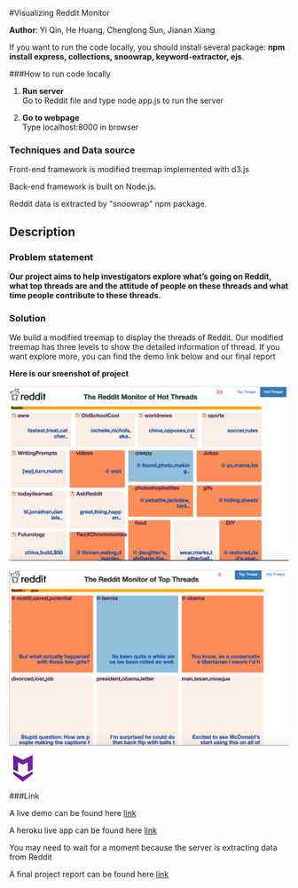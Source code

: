 #Visualizing Reddit Monitor

<b>Author</b>: Yi Qin, He Huang, Chenglong Sun, Jianan Xiang

If you want to run the code locally, you should install several package:
<b>npm install express, collections, snoowrap, keyword-extractor, ejs</b>.



###How to run code locally

1. <b>Run server</b><br>
Go to Reddit file and type node app.js to run the server

2. <b>Go to webpage</b><br>
Type localhost:8000 in browser 

### Techniques and Data source
Front-end framework is modified treemap implemented with d3.js

Back-end framework is built on Node.js. 

Reddit data is extracted by "snoowrap" npm package.
 
## Description

### Problem statement

<b>Our project aims to help investigators explore what’s going on Reddit, what top threads are and the attitude of people on these threads and what time people contribute to these threads.</b> 

### Solution
We build a modified treemap to display the threads of Reddit. Our modified treemap has three levels to show the detailed information of thread. If you want explore more, you can find the demo link below and our final report

<b>Here is our sreenshot of project</b>

![alt Image of First Level](https://github.com/NYU-CS6313-Fall16/Reddit-Threads-17/blob/master/png/Hot1.png?raw=true)

![alt Image of Second Level](https://github.com/NYU-CS6313-Fall16/Reddit-Threads-17/blob/master/png/Top2.png?raw=true)

![Image of Third Level](https://github.com/adam-p/markdown-here/raw/master/src/common/images/icon48.png "Logo Title Text 1")

###Link

A live demo can be found here [link](https://vimeo.com/196916683)

A heroku live app can be found here [link](http://redditmonitor17.herokuapp.com/)

You may need to wait for a moment because the server is extracting data from Reddit

A final project report can be found here [link]("")








  










